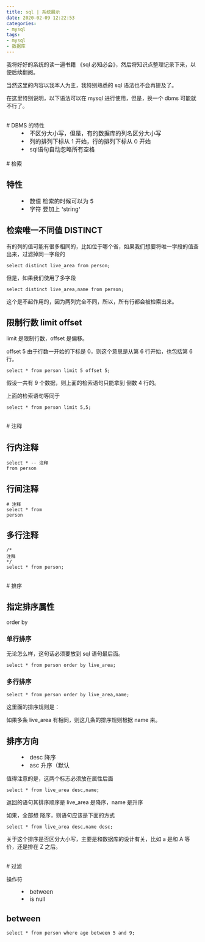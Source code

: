 ```yaml
---
title: sql | 系统展示
date: 2020-02-09 12:22:53
categories:
- mysql
tags:
- mysql
- 数据库
---
```

我将好好的系统的读一遍书籍 《sql 必知必会》，然后将知识点整理记录下来，以便后续翻阅。

当然这里的内容以我本人为主，我特别熟悉的 sql 语法也不会再提及了。

在这里特别说明，以下语法可以在 mysql 进行使用，但是，换一个 dbms 可能就不行了。

<!-- more -->

<br/>
# DBMS 的特性
<br/>

<li style="margin-left: 40px;font-size: 15px">不区分大小写，但是，有的数据库的列名区分大小写</li><li style="margin-left: 40px;font-size: 15px">列的排列下标从 1 开始，行的排列下标从 0 开始</li><li style="margin-left: 40px;font-size: 15px">sql语句自动忽略所有空格</li>

<br/>
# 检索
<br/>

## 特性

<li style="margin-left: 40px;font-size: 15px">数值 检索的时候可以为 5</li><li style="margin-left: 40px;font-size: 15px">字符 要加上 'string'</li>

## 检索唯一不同值 DISTINCT

有的列的值可能有很多相同的，比如位于哪个省，如果我们想要将唯一字段的值查出来，过滤掉同一字段的

	select distinct live_area from person;

但是，如果我们使用了多字段

	select distinct live_area,name from person;

这个是不起作用的，因为两列完全不同，所以，所有行都会被检索出来。

## 限制行数 limit offset

limit 是限制行数，offset 是偏移。

offset 5 由于行数一开始的下标是 0，则这个意思是从第 6 行开始，也包括第 6 行。

	select * from person limit 5 offset 5;

假设一共有 9 个数据，则上面的检索语句只能拿到 倒数 4 行的。

上面的检索语句等同于

	select * from person limit 5,5;

<br/>
# 注释
<br/>

## 行内注释

	select * -- 注释
	from person

## 行间注释

	# 注释
	select * from 
	person

## 多行注释

	/*
	注释
	*/
	select * from person;

<br/>
# 排序
<br/>

## 指定排序属性

order by

### 单行排序

无论怎么样，这句话必须要放到 sql 语句最后面。

	select * from person order by live_area;

### 多行排序

	select * from person order by live_area,name;

这里面的排序规则是：

如果多条 live_area 有相同，则这几条的排序规则根据 name 来。

## 排序方向

<li style="margin-left: 40px;font-size: 15px">desc 降序</li><li style="margin-left: 40px;font-size: 15px">asc 升序（默认</li>

值得注意的是，这两个标志必须放在属性后面

	select * from live_area desc,name;

返回的语句其排序顺序是 live_area 是降序，name 是升序

如果，全部想 降序，则语句应该是下面的方式

	select * from live_area desc,name desc;

关于这个排序是否区分大小写，主要是和数据库的设计有关，比如 a 是和 A 等价，还是排在 Z 之后。

<br/>
# 过滤
<br/>

操作符

<li style="margin-left: 40px;font-size: 15px">between</li><li style="margin-left: 40px;font-size: 15px">is null</li>

## between

	select * from person where age between 5 and 9;

